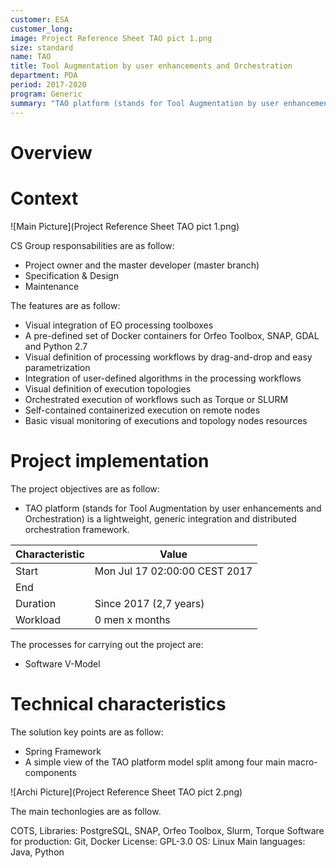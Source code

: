 ```yaml
---
customer: ESA
customer_long: 
image: Project Reference Sheet TAO pict 1.png
size: standard
name: TAO
title: Tool Augmentation by user enhancements and Orchestration
department: PDA
period: 2017-2020
program: Generic
summary: "TAO platform (stands for Tool Augmentation by user enhancements and Orchestration) is a lightweight, generic integration and distributed orchestration framework."
---
```


# Overview


# Context



![Main Picture](Project Reference Sheet TAO pict 1.png)

CS Group responsabilities are as follow:
* Project owner and the master developer (master branch)
* Specification & Design
* Maintenance


The features are as follow:
* Visual integration of EO processing toolboxes
* A pre-defined set of Docker containers for Orfeo Toolbox, SNAP, GDAL and Python 2.7
* Visual definition of processing workflows by drag-and-drop and easy parametrization 
* Integration of user-defined algorithms in the processing workflows
* Visual definition of execution topologies
* Orchestrated execution of workflows such as Torque or SLURM
* Self-contained containerized execution on remote nodes
* Basic visual monitoring of executions and topology nodes resources

# Project implementation

The project objectives are as follow:
* TAO platform (stands for Tool Augmentation by user enhancements and Orchestration) is a lightweight, generic integration and distributed orchestration framework.


| Characteristic 	| Value |
|----------------	|-------|
| Start				| Mon Jul 17 02:00:00 CEST 2017 |
| End				|  |
| Duration 			| Since 2017 (2,7 years) |
| Workload			| 0 men x months |


The processes for carrying out the project are:
* Software V-Model

# Technical characteristics

The solution key points are as follow:
* Spring Framework
* A simple view of the TAO platform model split among four main macro-components

![Archi Picture](Project Reference Sheet TAO pict 2.png)

The main techonlogies are as follow.

COTS, Libraries: PostgreSQL, SNAP, Orfeo Toolbox, Slurm, Torque
Software for production: Git, Docker
License: GPL-3.0
OS: Linux
Main languages: Java, Python
